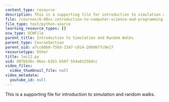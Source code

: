```yaml
---
content_type: resource
description: This is a supporting file for introduction to simulation and random walks.
file: /courses/6-00sc-introduction-to-computer-science-and-programming-spring-2011/d8fb636c96ac62b1b56f554a8125bdcc_lec12.py
file_type: text/python-source
learning_resource_types: []
ocw_type: OCWFile
parent_title: Introduction to Simulation and Random Walks
parent_type: CourseSection
parent_uid: a7cc68bd-f5bd-3347-c014-209d6f7c9e17
resourcetype: Other
title: lec12.py
uid: d8fb636c-96ac-62b1-b56f-554a8125bdcc
video_files:
  video_thumbnail_file: null
video_metadata:
  youtube_id: null
---
```

This is a supporting file for introduction to simulation and random walks.

